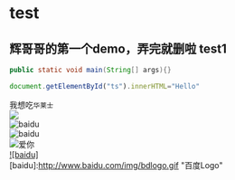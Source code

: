 test
=
辉哥哥的第一个demo，弄完就删啦
test1
-
```Java
public static void main(String[] args){}
```

```javascript
document.getElementById("ts").innerHTML="Hello"
```
我想吃`华莱士`<br>
![](http://www.baidu.com/img/bdlogo.gif)<br>
![baidu](http://www.baidu.com/img/bdlogo.gif)<br>
![baidu](http://www.baidu.com/img/bdlogo.gif "百度logo")<br>
![](https://github.com/guodongxiaren/ImageCache/raw/master/Logo/foryou.gif "爱你")<br>
[![baidu]](http://baidu.com)  
[baidu]:http://www.baidu.com/img/bdlogo.gif "百度Logo"  


